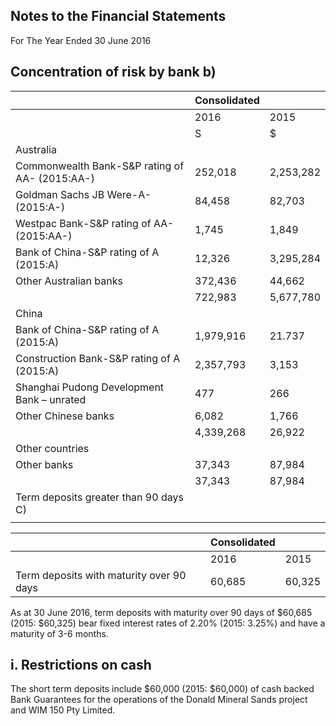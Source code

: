 ## **Notes to the Financial Statements**

For The Year Ended 30 June 2016

## Concentration of risk by bank b)

|                                                | Consolidated |           |
|------------------------------------------------|--------------|-----------|
|                                                | 2016         | 2015      |
|                                                | S            | \$        |
| Australia                                      |              |           |
| Commonwealth Bank-S&P rating of AA- (2015:AA-) | 252,018      | 2,253,282 |
| Goldman Sachs JB Were-A- (2015:A-)             | 84,458       | 82,703    |
| Westpac Bank-S&P rating of AA- (2015:AA-)      | 1,745        | 1,849     |
| Bank of China-S&P rating of A (2015:A)         | 12,326       | 3,295,284 |
| Other Australian banks                         | 372,436      | 44,662    |
|                                                | 722,983      | 5,677,780 |
| China                                          |              |           |
| Bank of China-S&P rating of A (2015:A)         | 1,979,916    | 21.737    |
| Construction Bank-S&P rating of A (2015:A)     | 2,357,793    | 3,153     |
| Shanghai Pudong Development Bank – unrated     | 477          | 266       |
| Other Chinese banks                            | 6,082        | 1,766     |
|                                                | 4,339,268    | 26,922    |
| Other countries                                |              |           |
| Other banks                                    | 37,343       | 87,984    |
|                                                | 37,343       | 87,984    |
| Term deposits greater than 90 days<br>C)       |              |           |
|                                                |              |           |

|                                          | Consolidated |        |
|------------------------------------------|--------------|--------|
|                                          | 2016         | 2015   |
| Term deposits with maturity over 90 days | 60,685       | 60,325 |

As at 30 June 2016, term deposits with maturity over 90 days of \$60,685 (2015: \$60,325) bear fixed interest rates of 2.20% (2015: 3.25%) and have a maturity of 3-6 months.

## i. Restrictions on cash

The short term deposits include \$60,000 (2015: \$60,000) of cash backed Bank Guarantees for the operations of the Donald Mineral Sands project and WIM 150 Pty Limited.